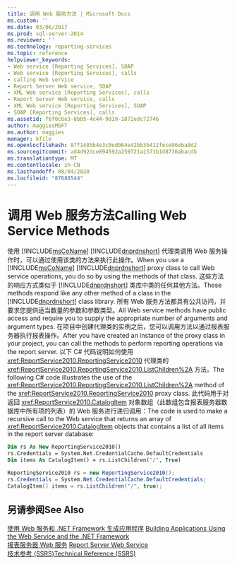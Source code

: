 ```yaml
---
title: 调用 Web 服务方法 | Microsoft Docs
ms.custom: ''
ms.date: 03/06/2017
ms.prod: sql-server-2014
ms.reviewer: ''
ms.technology: reporting-services
ms.topic: reference
helpviewer_keywords:
- Web service [Reporting Services], SOAP
- Web service [Reporting Services], calls
- calling Web service
- Report Server Web service, SOAP
- XML Web service [Reporting Services], calls
- Report Server Web service, calls
- XML Web service [Reporting Services], SOAP
- SOAP [Reporting Services], calls
ms.assetid: f6f0c6e3-8bb5-4c44-9d19-1872edc72746
author: maggiesMSFT
ms.author: maggies
manager: kfile
ms.openlocfilehash: 87f1485b4e3c0ed064e42bb3b411fece96eba8d2
ms.sourcegitcommit: ad4d92dce894592a259721a1571b1d8736abacdb
ms.translationtype: MT
ms.contentlocale: zh-CN
ms.lasthandoff: 08/04/2020
ms.locfileid: "87688544"
---
```

# <a name="calling-web-service-methods"></a><span data-ttu-id="13ce8-102">调用 Web 服务方法</span><span class="sxs-lookup"><span data-stu-id="13ce8-102">Calling Web Service Methods</span></span>
  <span data-ttu-id="13ce8-103">使用 [!INCLUDE[msCoName](../../../includes/msconame-md.md)] [!INCLUDE[dnprdnshort](../../../includes/dnprdnshort-md.md)] 代理类调用 Web 服务操作时，可以通过使用该类的方法来执行此操作。</span><span class="sxs-lookup"><span data-stu-id="13ce8-103">When you use a [!INCLUDE[msCoName](../../../includes/msconame-md.md)] [!INCLUDE[dnprdnshort](../../../includes/dnprdnshort-md.md)] proxy class to call Web service operations, you do so by using the methods of that class.</span></span> <span data-ttu-id="13ce8-104">这些方法的响应方式类似于 [!INCLUDE[dnprdnshort](../../../includes/dnprdnshort-md.md)] 类库中类的任何其他方法。</span><span class="sxs-lookup"><span data-stu-id="13ce8-104">These methods respond like any other method of a class in the [!INCLUDE[dnprdnshort](../../../includes/dnprdnshort-md.md)] class library.</span></span> <span data-ttu-id="13ce8-105">所有 Web 服务方法都具有公共访问，并要求您提供适当数量的参数和参数类型。</span><span class="sxs-lookup"><span data-stu-id="13ce8-105">All Web service methods have public access and require you to supply the appropriate number of arguments and argument types.</span></span> <span data-ttu-id="13ce8-106">在项目中创建代理类的实例之后，您可以调用方法以通过报表服务器执行报表操作。</span><span class="sxs-lookup"><span data-stu-id="13ce8-106">After you have created an instance of the proxy class in your project, you can call the methods to perform reporting operations via the report server.</span></span> <span data-ttu-id="13ce8-107">以下 C# 代码说明如何使用 <xref:ReportService2010.ReportingService2010> 代理类的 <xref:ReportService2010.ReportingService2010.ListChildren%2A> 方法。</span><span class="sxs-lookup"><span data-stu-id="13ce8-107">The following C# code illustrates the use of the <xref:ReportService2010.ReportingService2010.ListChildren%2A> method of the <xref:ReportService2010.ReportingService2010> proxy class.</span></span> <span data-ttu-id="13ce8-108">此代码用于对返回 <xref:ReportService2010.CatalogItem> 对象数组（此数组包含报表服务器数据库中所有项的列表）的 Web 服务进行递归调用：</span><span class="sxs-lookup"><span data-stu-id="13ce8-108">The code is used to make a recursive call to the Web service that returns an array of <xref:ReportService2010.CatalogItem> objects that contains a list of all items in the report server database:</span></span>  
  
```vb  
Dim rs As New ReportingService2010()  
rs.Credentials = System.Net.CredentialCache.DefaultCredentials  
Dim items As CatalogItem() = rs.ListChildren("/", True)  
```  
  
```csharp  
ReportingService2010 rs = new ReportingService2010();  
rs.Credentials = System.Net.CredentialCache.DefaultCredentials;  
CatalogItem[] items = rs.ListChildren("/", true);  
```  
  
## <a name="see-also"></a><span data-ttu-id="13ce8-109">另请参阅</span><span class="sxs-lookup"><span data-stu-id="13ce8-109">See Also</span></span>  
 <span data-ttu-id="13ce8-110">[使用 Web 服务和 .NET Framework 生成应用程序](building-applications-using-the-web-service-and-the-net-framework.md) </span><span class="sxs-lookup"><span data-stu-id="13ce8-110">[Building Applications Using the Web Service and the .NET Framework](building-applications-using-the-web-service-and-the-net-framework.md) </span></span>  
 <span data-ttu-id="13ce8-111">[报表服务器 Web 服务](../report-server-web-service.md) </span><span class="sxs-lookup"><span data-stu-id="13ce8-111">[Report Server Web Service](../report-server-web-service.md) </span></span>  
 [<span data-ttu-id="13ce8-112">技术参考 (SSRS)</span><span class="sxs-lookup"><span data-stu-id="13ce8-112">Technical Reference &#40;SSRS&#41;</span></span>](../../technical-reference-ssrs.md)  
  
  
